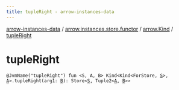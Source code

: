 ```yaml
---
title: tupleRight - arrow-instances-data
---
```


[arrow-instances-data](../../index.html) / [arrow.instances.store.functor](../index.html) / [arrow.Kind](index.html) / [tupleRight](./tuple-right.html)

# tupleRight

`@JvmName("tupleRight") fun <S, A, B> Kind<Kind<ForStore, `[`S`](tuple-right.html#S)`>, `[`A`](tuple-right.html#A)`>.tupleRight(arg1: `[`B`](tuple-right.html#B)`): Store<`[`S`](tuple-right.html#S)`, Tuple2<`[`A`](tuple-right.html#A)`, `[`B`](tuple-right.html#B)`>>`